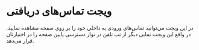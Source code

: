 # ویجت تماس‌های دریافتی

در این ویجت می‌توانید تماس‌های ورودی به داخلی خود را بر روی صفحه مشاهده نمایید. در واقع این ویجت نمایی دیگر از تب تلفن در نوار دسترسی پایین صفحه را در اختیارتان قرار می‌دهد.
